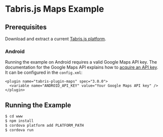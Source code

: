 # Tabris.js Maps Example

## Prerequisites

Download and extract a current [Tabris.js platform](https://tabrisjs.com/download).

### Android
Running the example on Android requires a valid Google Maps API key. The documentation for the Google Maps API explains how to [acquire an API key](https://developers.google.com/maps/documentation/android/signup). It can be configured in the `config.xml`:

```
<plugin name="tabris-plugin-maps" spec="3.0.0">
  <variable name="ANDROID_API_KEY" value="Your Google Maps API key" />
</plugin>
```

## Running the Example

```sh
$ cd www
$ npm install
$ cordova platform add PLATFORM_PATH
$ cordova run
```
